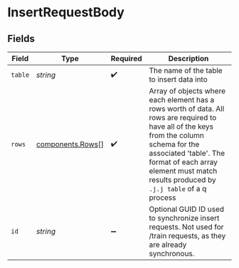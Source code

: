 # InsertRequestBody


## Fields

| Field                                                                                                                                                                                                                                                      | Type                                                                                                                                                                                                                                                       | Required                                                                                                                                                                                                                                                   | Description                                                                                                                                                                                                                                                |
| ---------------------------------------------------------------------------------------------------------------------------------------------------------------------------------------------------------------------------------------------------------- | ---------------------------------------------------------------------------------------------------------------------------------------------------------------------------------------------------------------------------------------------------------- | ---------------------------------------------------------------------------------------------------------------------------------------------------------------------------------------------------------------------------------------------------------- | ---------------------------------------------------------------------------------------------------------------------------------------------------------------------------------------------------------------------------------------------------------- |
| `table`                                                                                                                                                                                                                                                    | *string*                                                                                                                                                                                                                                                   | :heavy_check_mark:                                                                                                                                                                                                                                         | The name of the table to insert data into                                                                                                                                                                                                                  |
| `rows`                                                                                                                                                                                                                                                     | [components.Rows](../../models/components/rows.md)[]                                                                                                                                                                                                       | :heavy_check_mark:                                                                                                                                                                                                                                         | Array of objects where each element has a rows worth of data. All rows are required to have all of the keys from the column schema for the associated 'table'. The format of each array element must match results produced by `.j.j table` of a q process |
| `id`                                                                                                                                                                                                                                                       | *string*                                                                                                                                                                                                                                                   | :heavy_minus_sign:                                                                                                                                                                                                                                         | Optional GUID ID used to synchronize insert requests. Not used for /train requests, as they are already synchronous.                                                                                                                                       |